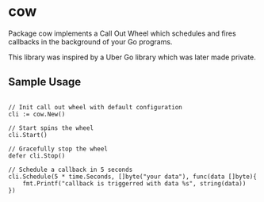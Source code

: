 # cow
Package cow implements a Call Out Wheel which schedules and fires callbacks in the background of your Go programs.

This library was inspired by a Uber Go library which was later made private.

## Sample Usage

```

// Init call out wheel with default configuration
cli := cow.New()

// Start spins the wheel
cli.Start()

// Gracefully stop the wheel
defer cli.Stop()

// Schedule a callback in 5 seconds
cli.Schedule(5 * time.Seconds, []byte("your data"), func(data []byte){
    fmt.Printf("callback is triggerred with data %s", string(data))
})

```
